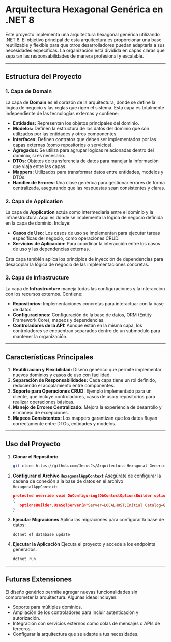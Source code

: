 # Arquitectura Hexagonal Genérica en .NET 8

Este proyecto implementa una arquitectura hexagonal genérica utilizando .NET 8. El objetivo principal de esta arquitectura es proporcionar una base reutilizable y flexible para que otros desarrolladores puedan adaptarla a sus necesidades específicas. La organización está dividida en capas claras que separan las responsabilidades de manera profesional y escalable.

---

## Estructura del Proyecto

### 1. **Capa de Domain**
La capa de **Domain** es el corazón de la arquitectura, donde se define la lógica de negocio y las reglas que rigen el sistema. Esta capa es totalmente independiente de las tecnologías externas y contiene:

- **Entidades:** Representan los objetos principales del dominio.
- **Modelos:** Definen la estructura de los datos del dominio que son utilizados por las entidades y otros componentes.
- **Interfaces:** Definen contratos que deben ser implementados por las capas externas (como repositorios o servicios).
- **Agregados:** Se utiliza para agrupar lógicas relacionadas dentro del dominio, si es necesario.
- **DTOs:** Objetos de transferencia de datos para manejar la información que viaja entre las capas.
- **Mappers:** Utilizados para transformar datos entre entidades, modelos y DTOs.
- **Handler de Errores:** Una clase genérica para gestionar errores de forma centralizada, asegurando que las respuestas sean consistentes y claras.

### 2. **Capa de Application**
La capa de **Application** actúa como intermediaria entre el dominio y la infraestructura. Aquí es donde se implementa la lógica de negocio definida en la capa de dominio. Incluye:

- **Casos de Uso:** Los casos de uso se implementan para ejecutar tareas específicas del negocio, como operaciones CRUD.
- **Servicios de Aplicación:** Para coordinar la interacción entre los casos de uso y las dependencias externas.

Esta capa también aplica los principios de inyección de dependencias para desacoplar la lógica de negocio de las implementaciones concretas.

### 3. **Capa de Infrastructure**
La capa de **Infrastructure** maneja todas las configuraciones y la interacción con los recursos externos. Contiene:

- **Repositorios:** Implementaciones concretas para interactuar con la base de datos.
- **Configuraciones:** Configuración de la base de datos, ORM (Entity Framework Core), mapeos y dependencias.
- **Controladores de la API:** Aunque están en la misma capa, los controladores se encuentran separados dentro de un submódulo para mantener la organización.

---

## Características Principales

1. **Reutilización y Flexibilidad:** Diseño genérico que permite implementar nuevos dominios y casos de uso con facilidad.
2. **Separación de Responsabilidades:** Cada capa tiene un rol definido, reduciendo el acoplamiento entre componentes.
3. **Soporte para Operaciones CRUD:** Ejemplo implementado para un cliente, que incluye controladores, casos de uso y repositorios para realizar operaciones básicas.
4. **Manejo de Errores Centralizado:** Mejora la experiencia de desarrollo y el manejo de excepciones.
5. **Mapeos Consistentes:** Los mappers garantizan que los datos fluyan correctamente entre DTOs, entidades y modelos.

---

## Uso del Proyecto

1. **Clonar el Repositorio**

   ```bash
   git clone https://github.com/JesusJs/Arquitectura-Hexagonal-Generica-Net-8.git
   ```

2. **Configurar el Archivo `HexagonalAppContext`**
   Asegúrate de configurar la cadena de conexión a la base de datos en el archivo `HexagonalAppContext`:

   ```json
   protected override void OnConfiguring(DbContextOptionsBuilder optionsBuilder)
   {
      optionsBuilder.UseSqlServer(@"Server=LOCALHOST;Initial Catalog=GenericDB; Integrated Security=true;Trust Server Certificate=true");
   }
   ```

3. **Ejecutar Migraciones**
   Aplica las migraciones para configurar la base de datos:

   ```bash
   dotnet ef database update
   ```

4. **Ejecutar la Aplicación**
   Ejecuta el proyecto y accede a los endpoints generados.

   ```bash
   dotnet run
   ```

---

## Futuras Extensiones
El diseño genérico permite agregar nuevas funcionalidades sin comprometer la arquitectura. Algunas ideas incluyen:

- Soporte para múltiples dominios.
- Ampliación de los controladores para incluir autenticación y autorización.
- Integración con servicios externos como colas de mensajes o APIs de terceros.
- Configurar la arquitectura que se adapte a tus necesidades.


